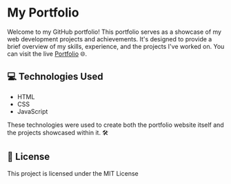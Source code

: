 # My Portfolio

Welcome to my GitHub portfolio! This portfolio serves as a showcase of my web development projects and achievements. 
It's designed to provide a brief overview of my skills, experience, and the projects I've worked on. You can visit the live [Portfolio](https://saish459.github.io/) 🌐.


## 💻 Technologies Used

- HTML
- CSS
- JavaScript

These technologies were used to create both the portfolio website itself and the projects showcased within it. 🛠️

## 📄 License
This project is licensed under the MIT License
